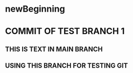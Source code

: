 # newBeginning
# COMMIT OF TEST BRANCH 1

## THIS IS TEXT IN MAIN BRANCH
## USING THIS BRANCH FOR TESTING GIT